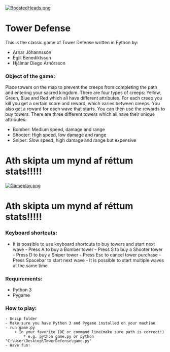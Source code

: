 [![BoostedHeads.png](https://s30.postimg.org/b6k0ud1j5/Boosted_Heads.png)](https://postimg.org/image/qf9y84v7h/)


# Tower Defense

This is the classic game of Tower Defense written in Python by:
- Arnar Jóhannsson    
- Egill Benediktsson
- Hjálmar Diego Arnórsson
    
### Object of the game:
Place towers on the map to prevent the creeps from completing the path and entering your sacred kingdom.
There are four types of creeps: Yellow, Green, Blue and Red which all have different attributes.
For each creep you kill you get a certain score and reward, which varies between creeps.
You also get a reward for each wave that starts. You can then use the rewards to buy towers.
There are three different towers which all have their unique attributes:
- Bomber: Medium speed, damage and range
- Shooter: High speed, low damage and range
- Sniper: Slow speed, high damage and range but expensive

# Ath skipta um mynd af réttum stats!!!!!

[![Gameplay.png](https://s27.postimg.org/3jo3a7p9f/Gameplay.png)](https://postimg.org/image/7sstcdsin/)

# Ath skipta um mynd af réttum stats!!!!!


### Keyboard shortcuts:
- It is possible to use keyboard shortcuts to buy towers and start next wave
        - Press A to buy a Bomber tower
        - Press S to buy a Shooter tower
        - Press D to buy a Sniper tower
        - Press Esc to cancel tower purchase
        - Press Spacebar to start next wave
			- It is possible to start multiple waves at the same time

### Requirements:
- Python 3
- Pygame

### How to play:
    - Unzip folder
    - Make sure you have Python 3 and Pygame installed on your machine
    - run game.py
        + In your favorite IDE or command line(make sure path is correct!)
            * e.g. python game.py or python "C:\User\Desktop\TowerDefense\game.py"
    - Have fun!